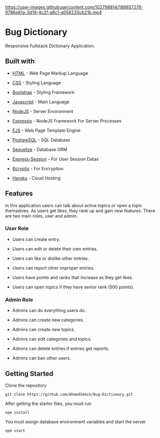 https://user-images.githubusercontent.com/102798814/188657278-9786e61a-3d19-4c2f-a8c1-a056220cb21b.mp4

# Bug Dictionary

Responsive Fullstack Dictionary Application.

## Built with

- [HTML](https://html.spec.whatwg.org/multipage/) - Web Page Markup Language

- [CSS](https://www.w3.org/Style/CSS/) - Styling Language

- [Bootstrap](https://getbootstrap.com/) - Styling Framework

- [Javascript](https://www.javascript.com/) - Main Language

- [NodeJS](https://nodejs.org/en/) - Server Environment

- [Expressjs](https://expressjs.com/) - NodeJS Framework For Server Processes

- [EJS](https://ejs.co/) - Web Page Template Engine

- [PostgreSQL](https://www.postgresql.org/) - SQL Database

- [Sequelize](https://sequelize.org/) - Database ORM

- [Express-Session](https://www.npmjs.com/package/express-session) - For User Session Datas

- [Bcryptjs](https://www.npmjs.com/package/bcryptjs) - For Encryption

- [Heroku](https://www.heroku.com/) - Cloud Hosting

## Features

In this application users can talk about active topics or open a topic themselves.
As users get likes, they rank up and gain new features.
There are two main roles, user and admin.

### User Role

- Users can create entry.

- Users can edit or delete their own entries.

- Users can like or dislike other entries.

- Users can report other improper entries.

- Users have points and ranks that increase as they get likes.

- Users can open topics if they have senior rank (500 points).

### Admin Role

- Admins can do everything users do.

- Admins can create new categories.

- Admins can create new topics.

- Admins can edit categories and topics.

- Admins can delete entries if entries get reports.

- Admins can ban other users.

## Getting Started

Clone the repository

```
git clone https://github.com/AhmedSemih/Bug-Dictionary.git
```

After getting the starter files, you must run

```
npm install
```

You must assign database environment variables and start the server

```
npm start
```


